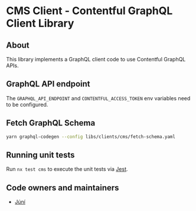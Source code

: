 # CMS Client - Contentful GraphQL Client Library

## About

This library implements a GraphQL client code to use Contentful GraphQL APIs.

## GraphQL API endpoint

The `GRAPHQL_API_ENDPOINT` and `CONTENTFUL_ACCESS_TOKEN` env variables need to be configured.

## Fetch GraphQL Schema
```sh
yarn graphql-codegen --config libs/clients/cms/fetch-schema.yaml
```



## Running unit tests

Run `nx test cms` to execute the unit tests via [Jest](https://jestjs.io).

## Code owners and maintainers

- [Júní](https://github.com/orgs/island-is/teams/juni/members)
